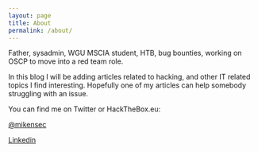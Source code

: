 ```yaml
---
layout: page
title: About
permalink: /about/
---
```

Father, sysadmin, WGU MSCIA student, HTB, bug bounties, working on OSCP to move into a red team role. 
 
In this blog I will be adding articles related to hacking, and other IT related topics I find interesting. Hopefully one of my articles can help somebody struggling with an issue. 

You can find me on Twitter or HackTheBox.eu:

[@mikensec](https://twitter.com/mikensec)

[Linkedin](https://www.linkedin.com/in/nietomichael/)


